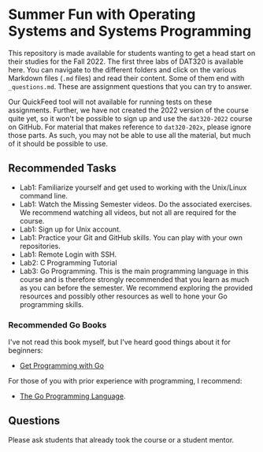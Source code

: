 # Summer Fun with Operating Systems and Systems Programming

This repository is made available for students wanting to get a head start on their studies for the Fall 2022.
The first three labs of DAT320 is available here.
You can navigate to the different folders and click on the various Markdown files (`.md` files) and read their content.
Some of them end with `_questions.md`.
These are assignment questions that you can try to answer.

Our QuickFeed tool will not available for running tests on these assignments.
Further, we have not created the 2022 version of the course quite yet, so it won't be possible to sign up and use the `dat320-2022` course on GitHub.
For material that makes reference to `dat320-202x`, please ignore those parts.
As such, you may not be able to use all the material, but much of it should be possible to use.

## Recommended Tasks

- Lab1: Familiarize yourself and get used to working with the Unix/Linux command line.
- Lab1: Watch the Missing Semester videos.
  Do the associated exercises.
  We recommend watching all videos, but not all are required for the course.
- Lab1: Sign up for Unix account.
- Lab1: Practice your Git and GitHub skills. You can play with your own repositories.
- Lab1: Remote Login with SSH.
- Lab2: C Programming Tutorial
- Lab3: Go Programming.
  This is the main programming language in this course and is therefore strongly recommended that you learn as much as you can before the semester.
  We recommend exploring the provided resources and possibly other resources as well to hone your Go programming skills.

### Recommended Go Books

I've not read this book myself, but I've heard good things about it for beginners:

- [Get Programming with Go](https://www.manning.com/books/get-programming-with-go)

For those of you with prior experience with programming, I recommend:

- [The Go Programming Language](https://www.gopl.io).

## Questions

Please ask students that already took the course or a student mentor.
